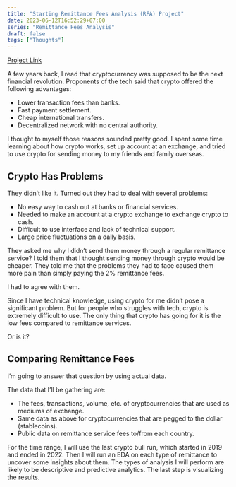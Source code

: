 ```yaml
---
title: "Starting Remittance Fees Analysis (RFA) Project"
date: 2023-06-12T16:52:29+07:00
series: "Remittance Fees Analysis"
draft: false
tags: ["Thoughts"]
---
```


[Project Link](https://github.com/kietnguyen01/Remittance-Fees-Analysis)

A few years back, I read that cryptocurrency was supposed to be the next financial revolution. Proponents of the tech said that crypto offered the following advantages:

- Lower transaction fees than banks.
- Fast payment settlement.
- Cheap international transfers.
- Decentralized network with no central authority.

I thought to myself those reasons sounded pretty good. I spent some time learning about how crypto works, set up account at an exchange, and tried to use crypto for sending money to my friends and family overseas. 

## Crypto Has Problems

They didn’t like it. Turned out they had to deal with several problems:

- No easy way to cash out at banks or financial services.
- Needed to make an account at a crypto exchange to exchange crypto to cash.
- Difficult to use interface and lack of technical support.
- Large price fluctuations on a daily basis.

They asked me why I didn’t send them money through a regular remittance service? I told them that I thought sending money through crypto would be cheaper. They told me that the problems they had to face caused them more pain than simply paying the 2% remittance fees.

I had to agree with them.

Since I have technical knowledge, using crypto for me didn’t pose a significant problem. But for people who struggles with tech, crypto is extremely difficult to use. The only thing that crypto has going for it is the low fees compared to remittance services.

Or is it?

## Comparing Remittance Fees

I’m going to answer that question by using actual data.

The data that I’ll be gathering are:

- The fees, transactions, volume, etc. of cryptocurrencies that are used as mediums of exchange.
- Same data as above for cryptocurrencies that are pegged to the dollar (stablecoins).
- Public data on remittance service fees to/from each country.

For the time range, I will use the last crypto bull run, which started in 2019 and ended in 2022. Then I will run an EDA on each type of remittance to uncover some insights about them. The types of analysis I will perform are likely to be descriptive and predictive analytics. The last step is visualizing the results.